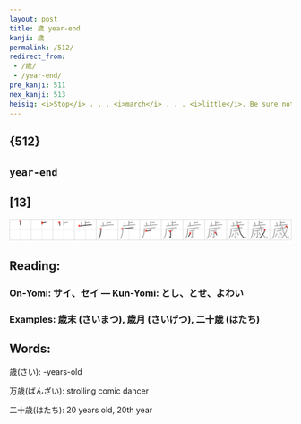 ```yaml
---
layout: post
title: 歳 year-end
kanji: 歳
permalink: /512/
redirect_from:
 - /歳/
 - /year-end/
pre_kanji: 511
nex_kanji: 513
heisig: <i>Stop</i> . . . <i>march</i> . . . <i>little</i>. Be sure not to forget that final dot in the element for <i>march</i>.
---
```


## {512}

## `year-end`

## [13]

<div class="stroke"><img src="../images/E6ADB3.png" /></div>

## Reading:

### On-Yomi: サイ、セイ &mdash; Kun-Yomi: とし、とせ、よわい

### Examples: 歳末 (さいまつ), 歳月 (さいげつ), 二十歳 (はたち)

## Words:

歳(さい): -years-old

万歳(ばんざい): strolling comic dancer

二十歳(はたち): 20 years old, 20th year
